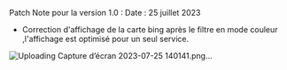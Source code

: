 Patch Note pour la version 1.0 :
Date : 25 juillet 2023
- Correction d'affichage de la carte bing après le filtre en mode couleur ,l'affichage est optimisé pour un seul service. 

![Uploading Capture d’écran 2023-07-25 140141.png…]()
